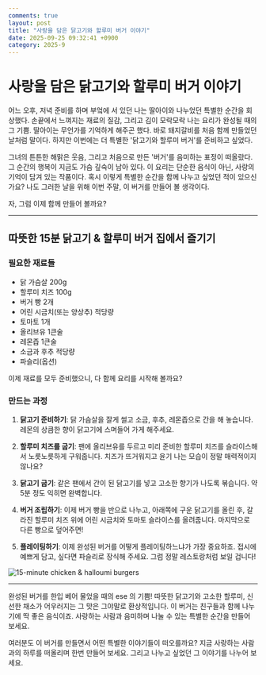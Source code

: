 ```yaml
---
comments: true
layout: post
title: "사랑을 담은 닭고기와 할루미 버거 이야기"
date: 2025-09-25 09:32:41 +0900
category: 2025-9
---
```


# 사랑을 담은 닭고기와 할루미 버거 이야기

어느 오후, 저녁 준비를 하며 부엌에 서 있던 나는 딸아이와 나누었던 특별한 순간을 회상했다. 손끝에서 느껴지는 재료의 질감, 그리고 김이 모락모락 나는 요리가 완성될 때의 그 기쁨. 딸아이는 무언가를 기억하게 해주곤 했다. 바로 돼지갈비를 처음 함께 만들었던 날처럼 말이다. 하지만 이번에는 더 특별한 '닭고기와 할루미 버거'를 준비하고 싶었다. 

그녀의 튼튼한 해맑은 웃음, 그리고 처음으로 만든 '버거'를 음미하는 표정이 떠올랐다. 그 순간의 행복이 지금도 가슴 깊숙이 남아 있다. 이 요리는 단순한 음식이 아닌, 사랑의 기억이 담겨 있는 작품이다. 혹시 이렇게 특별한 순간을 함께 나누고 싶었던 적이 있으신가요? 나도 그러한 날을 위해 이번 주말, 이 버거를 만들어 볼 생각이다.

자, 그럼 이제 함께 만들어 볼까요?

---

## 따뜻한 15분 닭고기 & 할루미 버거 집에서 즐기기

### 필요한 재료들

- 닭 가슴살 200g
- 할루미 치즈 100g
- 버거 빵 2개
- 어린 시금치(또는 양상추) 적당량
- 토마토 1개
- 올리브유 1큰술
- 레몬즙 1큰술
- 소금과 후추 적당량
- 파슬리(옵션)

이제 재료를 모두 준비했으니, 다 함께 요리를 시작해 볼까요?

### 만드는 과정

1. **닭고기 준비하기**: 닭 가슴살을 잘게 썰고 소금, 후추, 레몬즙으로 간을 해 놓습니다. 레몬의 상큼한 향이 닭고기에 스며들어 가게 해주세요.

2. **할루미 치즈를 굽기**: 팬에 올리브유를 두르고 미리 준비한 할루미 치즈를 슬라이스해서 노릇노릇하게 구워줍니다. 치즈가 뜨거워지고 윤기 나는 모습이 정말 매력적이지 않나요?

3. **닭고기 굽기**: 같은 팬에서 간이 된 닭고기를 넣고 고소한 향기가 나도록 볶습니다. 약 5분 정도 익히면 완벽합니다.

4. **버거 조립하기**: 이제 버거 빵을 반으로 나누고, 아래쪽에 구운 닭고기를 올린 후, 갈라진 할루미 치즈 위에 어린 시금치와 토마토 슬라이스를 올려줍니다. 마지막으로 다른 빵으로 덮어주면!

5. **플레이팅하기**: 이제 완성된 버거를 어떻게 플레이팅하느냐가 가장 중요하죠. 접시에 예쁘게 담고, 싶다면 파슬리로 장식해 주세요. 그럼 정말 레스토랑처럼 보일 겁니다! 

![15-minute chicken & halloumi burgers](https://www.themealdb.com/images/media/meals/vdwloy1713225718.jpg)

---

완성된 버거를 한입 베어 물었을 때의 ese 의 기쁨! 따뜻한 닭고기와 고소한 할루미, 신선한 채소가 어우러지는 그 맛은 그야말로 환상적입니다. 이 버거는 친구들과 함께 나누기에 딱 좋은 음식이죠. 사랑하는 사람과 음미하며 나눌 수 있는 특별한 순간을 만들어 보세요.

여러분도 이 버거를 만들면서 어떤 특별한 이야기들이 떠오를까요? 지금 사랑하는 사람과의 하루를 떠올리며 한번 만들어 보세요. 그리고 나누고 싶었던 그 이야기를 나누어 보세요.